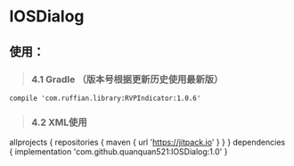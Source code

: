 # IOSDialog
## 使用：
> ### 4.1  Gradle （版本号根据更新历史使用最新版）


    compile 'com.ruffian.library:RVPIndicator:1.0.6'


> ### 4.2 XML使用
allprojects {
    repositories {
        maven { url 'https://jitpack.io' }
    }
}
dependencies {
	        implementation 'com.github.quanquan521:IOSDialog:1.0'
}
